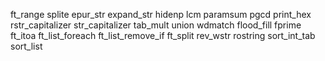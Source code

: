 ft_range
splite
epur_str
expand_str
hidenp
lcm
paramsum
pgcd
print_hex
rstr_capitalizer
str_capitalizer
tab_mult
union
wdmatch
flood_fill
fprime
ft_itoa
ft_list_foreach
ft_list_remove_if
ft_split
rev_wstr
rostring
sort_int_tab
sort_list
